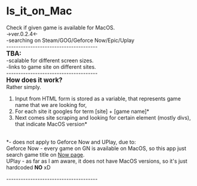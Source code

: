# Is_it_on_Mac
Check if given game is available for MacOS.<br>
->ver.0.2.4<-<br>
-searching on Steam/GOG/Geforce Now/Epic/Uplay<br>
--------------------------------------<br>
<b><big>TBA:</b></big><br>
-scalable for different screen sizes.<br>
-links to game site on different sites.<br>
--------------------------------------<br>
<big><b>How does it work?</b></big><br>
Rather simply.<br>
1. Input from HTML form is stored as a variable, that represents game name that we are looking for,<br>
2. For each site it googles for term [site] + [game name]*<br>
3. Next comes site scraping and looking for certain element (mostly divs), that indicate MacOS version*<br>
<br>
*- does not apply to Geforce Now and UPlay, due to:<br>
Geforce Now - every game on GN is available on MacOS, so this app just search game title on <a href="https://www.nvidia.com/pl-pl/geforce/geforce-experience/games/">Now page</a>.<br>
UPlay - as far as I am aware, it does not have MacOS versions, so it's just hardcoded <b>NO</b> xD<br>

--------------------------------------<br>